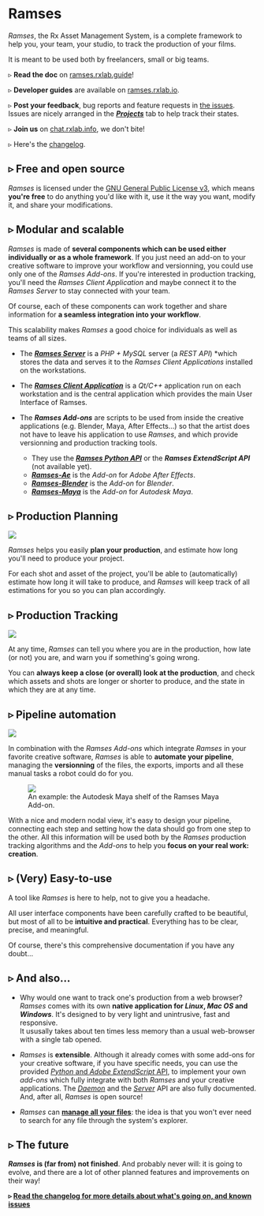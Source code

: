 # Ramses

*Ramses*, the Rx Asset Management System, is a complete framework to help you, your team, your studio, to track the production of your films.

It is meant to be used both by freelancers, small or big teams.

▹ **Read the doc** on [ramses.rxlab.guide](http://ramses.rxlab.guide)!

▹ **Developer guides** are available on [ramses.rxlab.io](http://ramses.rxlab.io).

▹ **Post your feedback**, bug reports and feature requests in [the issues](https://github.com/RxLaboratory/Ramses/issues/new/choose). Issues are nicely arranged in the [***Projects***](https://github.com/RxLaboratory/Ramses/projects) tab to help track their states.

▹ **Join us** on [chat.rxlab.info](http://chat.rxlab.info), we don't bite!

▹ Here's the [changelog](https://github.com/RxLaboratory/Ramses/blob/master/src-docs/docs/changelog.md).

## ▹ Free and open source

*Ramses* is licensed under the [GNU General Public License v3](https://github.com/RxLaboratory/Ramses/blob/master/LICENSE.md), which means **you're free** to do anything you'd like with it, use it the way you want, modify it, and share your modifications.

## ▹ Modular and scalable

*Ramses* is made of **several components which can be used either individually or as a whole framework**. If you just need an add-on to your creative software to improve your workflow and versionning, you could use only one of the *Ramses Add-ons*. If you're interested in production tracking, you'll need the *Ramses Client Application* and maybe connect it to the *Ramses Server* to stay connected with your team.

Of course, each of these components can work together and share information for **a seamless integration into your workflow**.

This scalability makes *Ramses* a good choice for individuals as well as teams of all sizes.

- The [***Ramses Server***](https://github.com/RxLaboratory/Ramses-Server/tree/master) is a *PHP + MySQL* server (a *REST API*) *which stores the data and serves it to the *Ramses Client Applications* installed on the workstations.

- The [***Ramses Client Application***](https://github.com/RxLaboratory/Ramses-Client/tree/master) is a *Qt/C++* application run on each workstation and is the central application which provides the main User Interface of Ramses.

- The ***Ramses Add-ons*** are scripts to be used from inside the creative applications (e.g. Blender, Maya, After Effects…) so that the artist does not have to leave his application to use *Ramses*, and which provide versionning and production tracking tools.
    - They use the [***Ramses Python API***](https://github.com/RxLaboratory/Ramses-Py/tree/master) or the ***Ramses ExtendScript API*** (not available yet).
    - [***Ramses-Ae***](https://github.com/RxLaboratory/Ramses-Ae/tree/main) is the *Add-on* for *Adobe After Effects*.
    - [***Ramses-Blender***](https://github.com/RxLaboratory/Ramses-Blender/tree/main) is the *Add-on* for *Blender*.
    - [***Ramses-Maya***](https://github.com/RxLaboratory/Ramses-Maya/tree/main) is the *Add-on* for *Autodesk Maya*.

## ▹ Production Planning

![](http://ramses.rxlab.guide/img/client/schedule.png)

*Ramses* helps you easily **plan your production**, and estimate how long you'll need to produce your project.

For each shot and asset of the project, you'll be able to (automatically) estimate how long it will take to produce, and *Ramses* will keep track of all estimations for you so you can plan accordingly.

## ▹ Production Tracking

![](http://ramses.rxlab.guide/img/client/assettracking.png)

At any time, *Ramses* can tell you where you are in the production, how late (or not) you are, and warn you if something's going wrong.

You can **always keep a close (or overall) look at the production**, and check which assets and shots are longer or shorter to produce, and the state in which they are at any time.

## ▹ Pipeline automation

![](http://ramses.rxlab.guide/img/client/pipeline.png)

In combination with the *Ramses Add-ons* which integrate *Ramses* in your favorite creative software, *Ramses* is able to **automate your pipeline**, managing the **versionning** of the files, the exports, imports and all these manual tasks a robot could do for you.

<figure>
  <img src="http://ramses.rxlab.guide/img/maya/shelf.png"/>
  <figcaption>An example: the Autodesk Maya shelf of the Ramses Maya Add-on.</figcaption>
</figure>

With a nice and modern nodal view, it's easy to design your pipeline, connecting each step and setting how the data should go from one step to the other. All this information will be used both by the *Ramses* production tracking algorithms and the *Add-ons* to help you **focus on your real work: creation**.

## ▹ (Very) Easy-to-use

A tool like *Ramses* is here to help, not to give you a headache.

All user interface components have been carefully crafted to be beautiful, but most of all to be **intuitive and practical**. Everything has to be clear, precise, and meaningful.

Of course, there's this comprehensive documentation if you have any doubt...

## ▹ And also...

- Why would one want to track one's production from a web browser? *Ramses* comes with its own **native application for _Linux_, _Mac OS_ and _Windows_**. It's designed to by very light and unintrusive, fast and responsive.  
It ususally takes about ten times less memory than a usual web-browser with a single tab opened.

- *Ramses* is **extensible**. Although it already comes with some add-ons for your creative software, if you have specific needs, you can use the provided [*Python* and *Adobe ExtendScript* API](dev/add-ons-reference/index.md), to implement your own *add-ons* which fully integrate with both *Ramses* and your creative applications. The [*Daemon*](dev/daemon-reference/index.md) and the [*Server*](dev/server-reference/index.md) API are also fully documented. And, after all, *Ramses* is open source!

- *Ramses* can [**manage all your files**](#): the idea is that you won't ever need to search for any file through the system's explorer.

## ▹ The future

**_Ramses_ is (far from) not finished**. And probably never will: it is going to evolve, and there are a lot of other planned features and improvements on their way!

**▹ [Read the changelog for more details about what's going on, and known issues](http://ramses.rxlab.guide/changelog/)**
